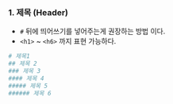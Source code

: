 ### 1. 제목 (Header)
 - `#` 뒤에 띄어쓰기를 넣어주는게 권장하는 방법 이다.<br>
 - `<h1>` ~ `<h6>` 까지 표현 가능하다.
```bash
# 제목1
## 제목 2
### 제목 3
#### 제목 4
##### 제목 5
###### 제목 6
```
